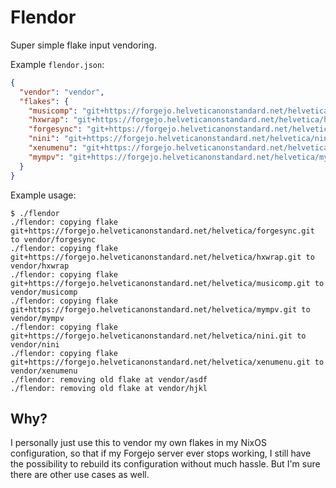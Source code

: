 # Flendor

Super simple flake input vendoring.

Example `flendor.json`:

```json
{
  "vendor": "vendor",
  "flakes": {
    "musicomp": "git+https://forgejo.helveticanonstandard.net/helvetica/musicomp.git",
    "hxwrap": "git+https://forgejo.helveticanonstandard.net/helvetica/hxwrap.git",
    "forgesync": "git+https://forgejo.helveticanonstandard.net/helvetica/forgesync.git",
    "nini": "git+https://forgejo.helveticanonstandard.net/helvetica/nini.git",
    "xenumenu": "git+https://forgejo.helveticanonstandard.net/helvetica/xenumenu.git",
    "mympv": "git+https://forgejo.helveticanonstandard.net/helvetica/mympv.git"
  }
}
```

Example usage:

```
$ ./flendor
./flendor: copying flake git+https://forgejo.helveticanonstandard.net/helvetica/forgesync.git to vendor/forgesync
./flendor: copying flake git+https://forgejo.helveticanonstandard.net/helvetica/hxwrap.git to vendor/hxwrap
./flendor: copying flake git+https://forgejo.helveticanonstandard.net/helvetica/musicomp.git to vendor/musicomp
./flendor: copying flake git+https://forgejo.helveticanonstandard.net/helvetica/mympv.git to vendor/mympv
./flendor: copying flake git+https://forgejo.helveticanonstandard.net/helvetica/nini.git to vendor/nini
./flendor: copying flake git+https://forgejo.helveticanonstandard.net/helvetica/xenumenu.git to vendor/xenumenu
./flendor: removing old flake at vendor/asdf
./flendor: removing old flake at vendor/hjkl
```

## Why?

I personally just use this to vendor my own flakes in my NixOS configuration, so that if my Forgejo server ever stops working, I still have the possibility to rebuild its configuration without much hassle.
But I'm sure there are other use cases as well.
